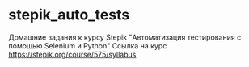 # stepik_auto_tests
Домашние задания к курсу Stepik "Автоматизация тестирования с помощью Selenium и Python"
Ссылка на курс https://stepik.org/course/575/syllabus

